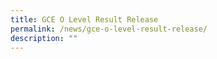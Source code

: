 ```yaml
---
title: GCE O Level Result Release
permalink: /news/gce-o-level-result-release/
description: ""
---
```

